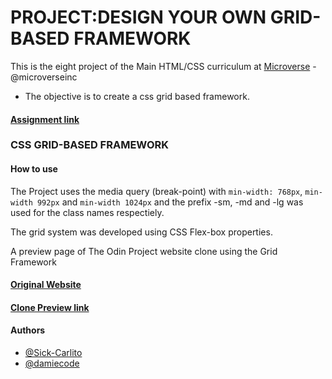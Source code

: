 # PROJECT:DESIGN YOUR OWN GRID-BASED FRAMEWORK

This is the eight project of the Main HTML/CSS curriculum at [Microverse](https://www.microverse.org/) - @microverseinc

* The objective is to create a css grid based framework.

#### [Assignment link]( https://www.theodinproject.com/courses/html5-and-css3/lessons/design-your-own-grid-based-framework)

### CSS GRID-BASED FRAMEWORK

#### How to use

The Project uses the media query (break-point) with `min-width: 768px`, `min-width 992px`  and `min-width 1024px` and the prefix -sm, -md and -lg was used for the class names respectiely.

The grid system was developed using CSS Flex-box properties.

A preview page of The Odin Project website clone using the Grid Framework

#### [Original Website](https://www.theodinproject.com/)

#### [Clone Preview link](https://raw.githack.com/Sick-Carlito/Grid-Based-Framework/Feature-2/docs/index.html)

#### Authors

* [@Sick-Carlito](https://github.com/Sick-Carlito)
* [@damiecode](https://github.com/damiecode)
